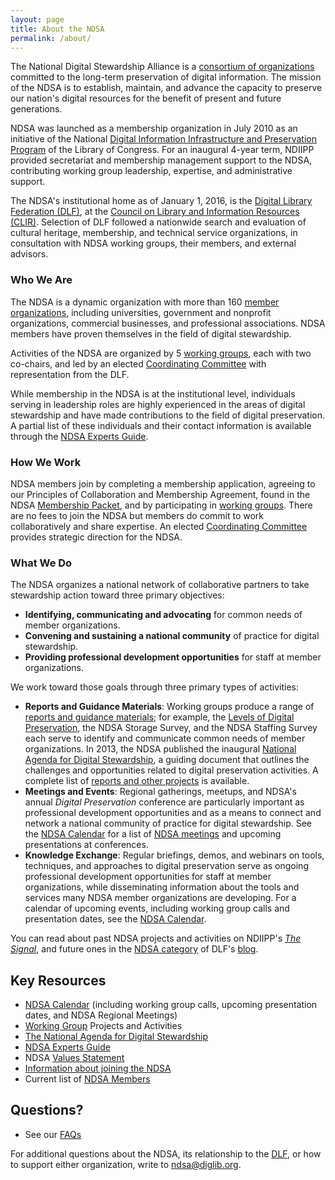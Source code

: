 ```yaml
---
layout: page
title: About the NDSA
permalink: /about/
---
```


The National Digital Stewardship Alliance is a [consortium of organizations](/members-list/) committed to the long-term preservation of digital information. The mission of the NDSA is to establish, maintain, and advance the capacity to preserve our nation's digital resources for the benefit of present and future generations.

NDSA was launched as a membership organization in July 2010 as an initiative of the National [Digital Information Infrastructure and Preservation Program](http://www.digitalpreservation.gov/index.php) of the Library of Congress. For an inaugural 4-year term, NDIIPP provided secretariat and membership management support to the NDSA, contributing working group leadership, expertise, and administrative support.

The NDSA's institutional home as of January 1, 2016, is the [Digital Library Federation (DLF)](https://www.diglib.org), at the [Council on Library and Information Resources (CLIR)](http://www.clir.org/). Selection of DLF followed a nationwide search and evaluation of cultural heritage, membership, and technical service organizations, in consultation with NDSA working groups, their members, and external advisors.

### Who We Are
The NDSA is a dynamic organization with more than 160 [member organizations](/members-list/), including universities, government and nonprofit organizations, commercial businesses, and professional associations. NDSA members have proven themselves in the field of digital stewardship.

Activities of the NDSA are organized by 5 [working groups](/working-groups/), each with two co-chairs, and led by an elected [Coordinating Committee](/coordinating-committee/) with representation from the DLF.

While membership in the NDSA is at the institutional level, individuals serving in leadership roles are highly experienced in the areas of digital stewardship and have made contributions to the field of digital preservation. A partial list of these individuals and their contact information is available through the [NDSA Experts Guide](/experts-guide/).

### How We Work
NDSA members join by completing a membership application, agreeing to our Principles of Collaboration and Membership Agreement, found in the NDSA [Membership Packet](/documents/MembershipPacket201311.pdf), and by participating in [working groups](/working-groups/). There are no fees to join the NDSA but members do commit to work collaboratively and share expertise. An elected [Coordinating Committee](/coordinating-committee/) provides strategic direction for the NDSA.

### What We Do
The NDSA organizes a national network of collaborative partners to take stewardship action toward three primary objectives:

- **Identifying, communicating and advocating** for common needs of member organizations.
- **Convening and sustaining a national community** of practice for digital stewardship.
- **Providing professional development opportunities** for staff at member organizations.

We work toward those goals through three primary types of activities:

- **Reports and Guidance Materials**: Working groups produce a range of [reports and guidance materials](/activities/); for example, the [Levels of Digital Preservation](/activities/levels-of-digital-preservation/), the NDSA Storage Survey, and the NDSA Staffing Survey each serve to identify and communicate common needs of member organizations. In 2013, the NDSA published the inaugural [National Agenda for Digital Stewardship](/national-agenda/), a guiding document that outlines the challenges and opportunities related to digital preservation activities. A complete list of [reports and other projects](/activities/) is available.
- **Meetings and Events**: Regional gatherings, meetups, and NDSA's annual *Digital Preservation* conference are particularly important as professional development opportunities and as a means to connect and network a national community of practice for digital stewardship. See the [NDSA Calendar](/calendar/) for a list of [NDSA meetings](/meetings/) and upcoming presentations at conferences.
- **Knowledge Exchange**:  Regular briefings, demos, and webinars on tools, techniques, and approaches to digital preservation serve as ongoing professional development opportunities for staff at member organizations, while disseminating information about the tools and services many NDSA member organizations are developing. For a calendar of upcoming events, including working group calls and presentation dates, see the [NDSA Calendar](/calendar/).

You can read about past NDSA projects and activities on NDIIPP's [*The Signal*](http://blogs.loc.gov/digitalpreservation/category/ndsa-2/), and future ones in the [NDSA category](https://www.diglib.org/topics/NDSA/) of DLF's [blog](https://www.diglib.org/news/).

## Key Resources
- [NDSA Calendar](/calendar/) (including working group calls, upcoming presentation dates, and NDSA Regional Meetings)
- [Working Group](/working-groups) Projects and Activities
- [The National Agenda for Digital Stewardship](/national-agenda/)
- [NDSA Experts Guide](/experts-guide/)
- NDSA [Values Statement](/values/)
- [Information about joining the NDSA](/get-involved/)
- Current list of [NDSA Members](/members-list/)

## Questions?
- See our [FAQs](/faq/)

For additional questions about the NDSA, its relationship to the [DLF](https://diglib.org/), or how to support either organization, write to [ndsa@diglib.org](mailto:ndsa@diglib.org).
